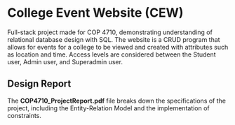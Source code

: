 # College Event Website (CEW)
Full-stack project made for COP 4710, demonstrating understanding of relational database design with SQL. The website is a CRUD program that allows for events for a college to be viewed and created with attributes such as location and time. Access levels are considered between the Student user, Admin user, and Superadmin user.

## Design Report
The **COP4710_ProjectReport.pdf** file breaks down the specifications of the project, including the Entity-Relation Model and the implementation of constraints.
